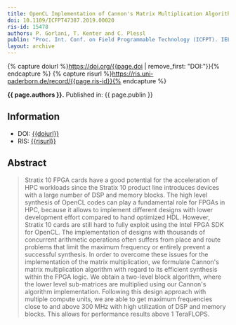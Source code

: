 ```yaml
---
title: OpenCL Implementation of Cannon's Matrix Multiplication Algorithm on Intel Stratix 10 FPGAs
doi: 10.1109/ICFPT47387.2019.00020
ris-id: 15478
authors: P. Gorlani, T. Kenter and C. Plessl
publin: "Proc. Int. Conf. on Field Programmable Technology (ICFPT). IEEE Computer Society, Dec. 2019, pages 99–107."
layout: archive
---
```

<!-- Leave as is, let Jekyll do the work. -->
{% capture doiurl %}https://doi.org/{{page.doi | remove_first: "DOI:"}}{% endcapture %}
{% capture risurl %}https://ris.uni-paderborn.de/record/{{page.ris-id}}{% endcapture %}

<html><p><b>{{ page.authors }}.</b> Published in: {{ page.publin }}</p></html>

## Information

* DOI: <a href="{{doiurl}}">{{doiurl}}</a>
* RIS: <a href="{{risurl}}">{{risurl}}</a>

<!-- Change abstract -->
## Abstract
>Stratix 10 FPGA cards have a good potential for the acceleration of HPC workloads since the Stratix 10 product line introduces devices with a large number of DSP and memory blocks. The high level synthesis of OpenCL codes can play a fundamental role for FPGAs in HPC, because it allows to implement different designs with lower development effort compared to hand optimized HDL. However, Stratix 10 cards are still hard to fully exploit using the Intel FPGA SDK for OpenCL. The implementation of designs with thousands of concurrent arithmetic operations often suffers from place and route problems that limit the maximum frequency or entirely prevent a successful synthesis. In order to overcome these issues for the implementation of the matrix multiplication, we formulate Cannon's matrix multiplication algorithm with regard to its efficient synthesis within the FPGA logic. We obtain a two-level block algorithm, where the lower level sub-matrices are multiplied using our Cannon's algorithm implementation. Following this design approach with multiple compute units, we are able to get maximum frequencies close to and above 300 MHz with high utilization of DSP and memory blocks. This allows for performance results above 1 TeraFLOPS.
